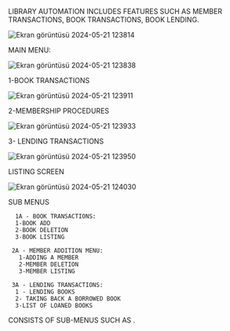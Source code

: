LIBRARY AUTOMATION INCLUDES FEATURES SUCH AS MEMBER TRANSACTIONS, BOOK TRANSACTIONS, BOOK LENDING.

![Ekran görüntüsü 2024-05-21 123814](https://github.com/NURULLAHTURGUT/A-library-automation-system-using-a-user-interface-written-in-Python/assets/148002499/8d8196ab-8dad-4b29-8cda-93c53615a729)

MAIN MENU: 

![Ekran görüntüsü 2024-05-21 123838](https://github.com/NURULLAHTURGUT/A-library-automation-system-using-a-user-interface-written-in-Python/assets/148002499/d411648d-06e2-470c-bd26-87c3fb0886f2)

1-BOOK TRANSACTIONS

![Ekran görüntüsü 2024-05-21 123911](https://github.com/NURULLAHTURGUT/A-library-automation-system-using-a-user-interface-written-in-Python/assets/148002499/74991f5f-05e9-4814-90a2-0d42cfb5a49b)

2-MEMBERSHIP PROCEDURES 

![Ekran görüntüsü 2024-05-21 123933](https://github.com/NURULLAHTURGUT/A-library-automation-system-using-a-user-interface-written-in-Python/assets/148002499/9e9aa943-9b19-456d-95e6-bd57c7660a40)

3- LENDING TRANSACTIONS

![Ekran görüntüsü 2024-05-21 123950](https://github.com/NURULLAHTURGUT/A-library-automation-system-using-a-user-interface-written-in-Python/assets/148002499/5ac47f08-018a-4262-ae79-cc5fa64ce0f1)

LISTING SCREEN

![Ekran görüntüsü 2024-05-21 124030](https://github.com/NURULLAHTURGUT/A-library-automation-system-using-a-user-interface-written-in-Python/assets/148002499/1ca8652a-1242-4358-82cf-d82c2a2e9da7)

SUB MENUS


      1A - BOOK TRANSACTIONS:
      1-BOOK ADD
      2-BOOK DELETION
      3-BOOK LISTING

     2A - MEMBER ADDITION MENU:
       1-ADDING A MEMBER
       2-MEMBER DELETION
       3-MEMBER LISTING

     3A - LENDING TRANSACTIONS:
      1 - LENDING BOOKS 
      2- TAKING BACK A BORROWED BOOK
      3-LIST OF LOANED BOOKS
      
CONSISTS OF SUB-MENUS SUCH AS .

